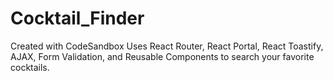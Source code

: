 # Cocktail_Finder
Created with CodeSandbox
Uses React Router, React Portal, React Toastify, AJAX, Form Validation, and Reusable Components to search your favorite cocktails.
